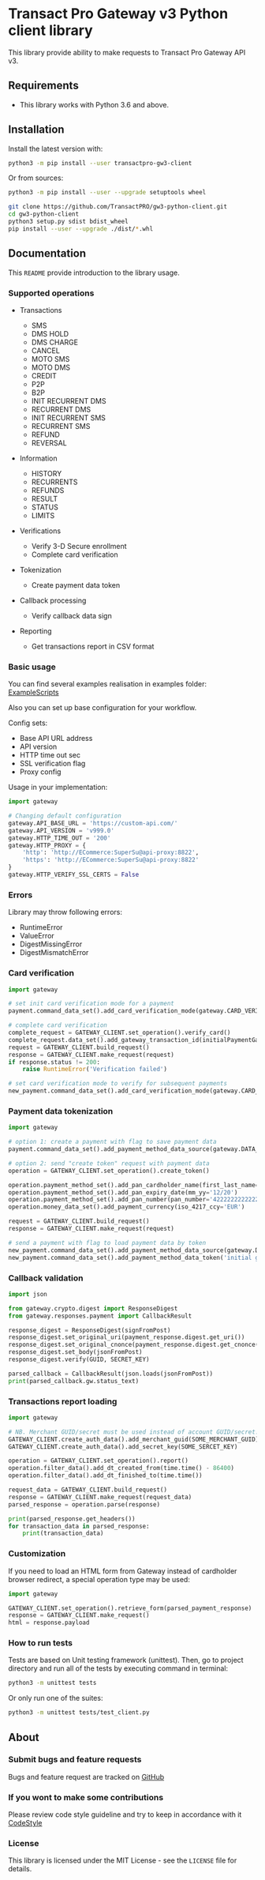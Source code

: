 # Transact Pro Gateway v3 Python client library
This library provide ability to make requests to Transact Pro Gateway API v3.


## Requirements
- This library works with Python 3.6 and above.

## Installation
Install the latest version with:

```bash
python3 -m pip install --user transactpro-gw3-client
```

Or from sources:
```bash
python3 -m pip install --user --upgrade setuptools wheel

git clone https://github.com/TransactPRO/gw3-python-client.git
cd gw3-python-client
python3 setup.py sdist bdist_wheel
pip install --user --upgrade ./dist/*.whl
```

## Documentation
This `README` provide introduction to the library usage.

### Supported operations
- Transactions
  - SMS
  - DMS HOLD
  - DMS CHARGE
  - CANCEL
  - MOTO SMS
  - MOTO DMS
  - CREDIT
  - P2P
  - B2P
  - INIT RECURRENT DMS
  - RECURRENT DMS
  - INIT RECURRENT SMS
  - RECURRENT SMS
  - REFUND
  - REVERSAL

- Information
  - HISTORY
  - RECURRENTS
  - REFUNDS
  - RESULT
  - STATUS
  - LIMITS

- Verifications
  - Verify 3-D Secure enrollment
  - Complete card verification

- Tokenization
  - Create payment data token
  
- Callback processing
  - Verify callback data sign

- Reporting
  - Get transactions report in CSV format

### Basic usage

You can find several examples realisation in examples folder:
[ExampleScripts](https://github.com/TransactPRO/gw3-python-client/blob/master/examples/)

Also you can set up base configuration for your workflow.

Config sets:
 - Base API URL address
 - API version
 - HTTP time out sec
 - SSL verification flag
 - Proxy config

Usage in your implementation:
```python
import gateway

# Changing default configuration
gateway.API_BASE_URL = 'https://custom-api.com/'
gateway.API_VERSION = 'v999.0'
gateway.HTTP_TIME_OUT = '200'
gateway.HTTP_PROXY = {
    'http': 'http://ECommerce:SuperSu@api-proxy:8822',
    'https': 'http://ECommerce:SuperSu@api-proxy:8822'
}
gateway.HTTP_VERIFY_SSL_CERTS = False
```

### Errors

Library may throw following errors:
- RuntimeError
- ValueError
- DigestMissingError
- DigestMismatchError

### Card verification

```python
import gateway

# set init card verification mode for a payment
payment.command_data_set().add_card_verification_mode(gateway.CARD_VERIFICATION_MODE_INIT)

# complete card verification
complete_request = GATEWAY_CLIENT.set_operation().verify_card()
complete_request.data_set().add_gateway_transaction_id(initialPaymentGatewayId)
request = GATEWAY_CLIENT.build_request()
response = GATEWAY_CLIENT.make_request(request)
if response.status != 200:
    raise RuntimeError('Verification failed')

# set card verification mode to verify for subsequent payments
new_payment.command_data_set().add_card_verification_mode(gateway.CARD_VERIFICATION_MODE_VERIFY)
```

### Payment data tokenization

```python
import gateway

# option 1: create a payment with flag to save payment data
payment.command_data_set().add_payment_method_data_source(gateway.DATA_SOURCE_SAVE_TO_GATEWAY)

# option 2: send "create token" request with payment data
operation = GATEWAY_CLIENT.set_operation().create_token()

operation.payment_method_set().add_pan_cardholder_name(first_last_name='John Doe')
operation.payment_method_set().add_pan_expiry_date(mm_yy='12/20')
operation.payment_method_set().add_pan_number(pan_number='4222222222222')
operation.money_data_set().add_payment_currency(iso_4217_ccy='EUR')

request = GATEWAY_CLIENT.build_request()
response = GATEWAY_CLIENT.make_request(request)

# send a payment with flag to load payment data by token
new_payment.command_data_set().add_payment_method_data_source(gateway.DATA_SOURCE_USE_GATEWAY_SAVED_CARDHOLDER_INITIATED)
new_payment.command_data_set().add_payment_method_data_token('initial gateway-transaction-id')
```

### Callback validation

```python
import json

from gateway.crypto.digest import ResponseDigest
from gateway.responses.payment import CallbackResult

response_digest = ResponseDigest(signFromPost)
response_digest.set_original_uri(payment_response.digest.get_uri())        # optional, set if available
response_digest.set_original_cnonce(payment_response.digest.get_cnonce())  # optional, set if available
response_digest.set_body(jsonFromPost)
response_digest.verify(GUID, SECRET_KEY)

parsed_callback = CallbackResult(json.loads(jsonFromPost))
print(parsed_callback.gw.status_text)
```

### Transactions report loading

```python
import gateway

# NB. Merchant GUID/secret must be used instead of account GUID/secret!
GATEWAY_CLIENT.create_auth_data().add_merchant_guid(SOME_MERCHANT_GUID)
GATEWAY_CLIENT.create_auth_data().add_secret_key(SOME_SERCET_KEY)

operation = GATEWAY_CLIENT.set_operation().report()
operation.filter_data().add_dt_created_from(time.time() - 86400)
operation.filter_data().add_dt_finished_to(time.time())

request_data = GATEWAY_CLIENT.build_request()
response = GATEWAY_CLIENT.make_request(request_data)
parsed_response = operation.parse(response)

print(parsed_response.get_headers())
for transaction_data in parsed_response:
    print(transaction_data)
```

### Customization

If you need to load an HTML form from Gateway instead of cardholder browser redirect, a special operation type may be used:

```python
import gateway

GATEWAY_CLIENT.set_operation().retrieve_form(parsed_payment_response)
response = GATEWAY_CLIENT.make_request()
html = response.payload
```

### How to run tests

Tests are based on Unit testing framework (unittest).
Then, go to project directory and run all of the tests by executing command in terminal:
```bash
python3 -m unittest tests
```
Or only run one of the suites:
```bash
python3 -m unittest tests/test_client.py
```

## About

### Submit bugs and feature requests

Bugs and feature request are tracked on [GitHub](https://github.com/TransactPRO/gw3-python-client/issues)

### If you wont to make some contributions

Please review code style guideline and try to keep in accordance with it
[CodeStyle](https://github.com/TransactPRO/gw3-python-client/blob/master/CODESTYLE.md)

### License
This library is licensed under the MIT License - see the `LICENSE` file for details.